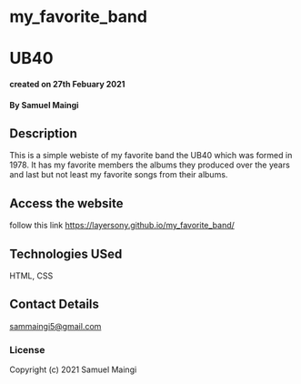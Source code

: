 # my_favorite_band

# UB40

#### created on 27th Febuary 2021
#### By Samuel Maingi

## Description 
This is a simple webiste of my favorite band the UB40 which was formed in 1978. It has my favorite members the albums they produced over the years and last but not least my favorite songs from their albums.

## Access the website
follow this link https://layersony.github.io/my_favorite_band/

## Technologies USed
HTML, CSS

## Contact Details
sammaingi5@gmail.com

### License
Copyright (c) 2021 Samuel Maingi